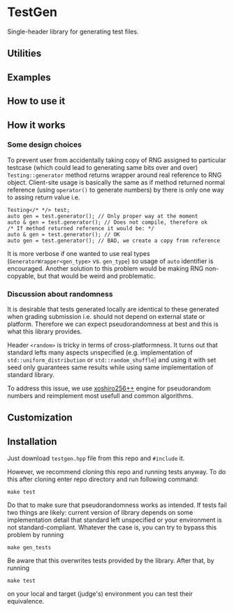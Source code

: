 # TestGen

Single-header library for generating test files.

## Utilities

## Examples

## How to use it

## How it works

### Some design choices
To prevent user from accidentally taking copy of RNG assigned to particular testcase (which could lead to generating same bits over and over) `Testing::generator` method returns wrapper around real reference to RNG object. Client-site usage is basically the same as if method returned normal reference (using `operator()` to generate numbers) by there is only one way to assing return value i.e.

    Testing</* */> test;
    auto gen = test.generator(); // Only proper way at the moment
    auto & gen = test.generator(); // Does not compile, therefore ok
    /* If method returned reference it would be: */
    auto & gen = test.generator(); // OK
    auto gen = test.generator(); // BAD, we create a copy from reference

It is more verbose if one wanted to use real types (`GeneratorWrapper<gen_type>` vs. `gen_type`) so usage of `auto` identifier is encouraged. Another solution to this problem would be making RNG non-copyable, but that would be weird and problematic.


### Discussion about randomness
It is desirable that tests generated locally are identical to these generated when grading submission i.e. should not depend on external state or platform. Therefore we can expect pseudorandomness at best and this is what this library provides.

Header `<random>` is tricky in terms of cross-platformness. It turns out that standard lefts many aspects unspecified (e.g. implementation of `std::uniform_distribution` or `std::random_shuffle`) and using it with set seed only guarantees same results while using same implementation of standard library.

To address this issue, we use [xoshiro256++](https://prng.di.unimi.it/) engine for pseudorandom numbers and reimplement most usefull and common algorithms.

## Customization

## Installation

Just download `testgen.hpp` file from this repo and `#include` it.

However, we recommend cloning this repo and running tests anyway. To do this after cloning enter repo directory and run following command:

    make test

Do that to make sure that pseudorandomness works as intended. If tests fail two things are likely: current version of library depends on some implementation detail that standard left unspecified or your environment is not standard-compliant. Whatever the case is, you can try to bypass this problem by running

    make gen_tests

Be aware that this overwrites tests provided by the library. After that, by running

    make test

on your local and target (judge's) environment you can test their equivalence.